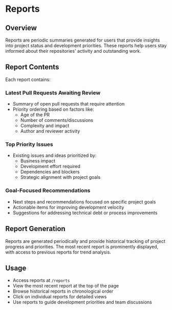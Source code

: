 # Reports

## Overview

Reports are periodic summaries generated for users that provide insights into project status and development priorities. These reports help users stay informed about their repositories' activity and outstanding work.

## Report Contents

Each report contains:

### Latest Pull Requests Awaiting Review
- Summary of open pull requests that require attention
- Priority ordering based on factors like:
  - Age of the PR
  - Number of comments/discussions
  - Complexity and impact
  - Author and reviewer activity

### Top Priority Issues
- Existing issues and ideas prioritized by:
  - Business impact
  - Development effort required
  - Dependencies and blockers
  - Strategic alignment with project goals

### Goal-Focused Recommendations
- Next steps and recommendations focused on specific project goals
- Actionable items for improving development velocity
- Suggestions for addressing technical debt or process improvements

## Report Generation

Reports are generated periodically and provide historical tracking of project progress and priorities. The most recent report is prominently displayed, with access to previous reports for trend analysis.

## Usage

- Access reports at `/reports`
- View the most recent report at the top of the page
- Browse historical reports in chronological order
- Click on individual reports for detailed views
- Use reports to guide development priorities and team discussions